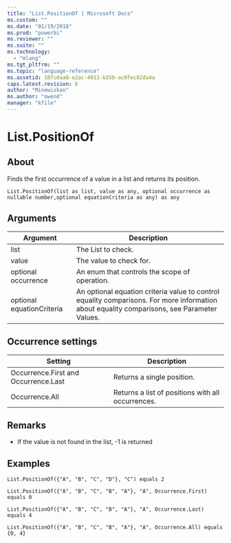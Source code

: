 ```yaml
---
title: "List.PositionOf | Microsoft Docs"
ms.custom: ""
ms.date: "01/19/2018"
ms.prod: "powerbi"
ms.reviewer: ""
ms.suite: ""
ms.technology: 
  - "mlang"
ms.tgt_pltfrm: ""
ms.topic: "language-reference"
ms.assetid: 18fc0aa8-e2ac-4913-b35b-ac8fec82da4a
caps.latest.revision: 6
author: "Minewiskan"
ms.author: "owend"
manager: "kfile"
---
```

# List.PositionOf

  
## About  
Finds the first occurrence of a value in a list and returns its position.  
  
```  
List.PositionOf(list as list, value as any, optional occurrence as nullable number,optional equationCriteria as any) as any  
```  
  
## Arguments  
  
|Argument|Description|  
|------------|---------------|  
|list|The List to check.|  
|value|The value to check for.|  
|optional occurrence|An enum that controls the scope of operation.|  
|optional equationCriteria|An optional equation criteria value to control equality comparisons. For more information about equality comparisons, see Parameter Values.|  
  
## Occurrence settings  
  
|**Setting**|**Description**|  
|---------------|-------------------|  
|Occurrence.First and Occurrence.Last|Returns a single position.|  
|Occurrence.All|Returns a list of positions with all occurrences.|  
  
## <a name="__toc360789324"></a>Remarks  
  
-   If the value is not found in the list, -1 is returned  
  
## Examples  
  
```  
List.PositionOf({"A", "B", "C", "D"}, "C") equals 2  
```  
  
```  
List.PositionOf({"A", "B", "C", "B", "A"}, "A", Occurrence.First)  equals 0  
```  
  
```  
List.PositionOf({"A", "B", "C", "B", "A"}, "A", Occurrence.Last) equals 4  
```  
  
```  
List.PositionOf({"A", "B", "C", "B", "A"}, "A", Occurrence.All) equals {0, 4}  
```  
